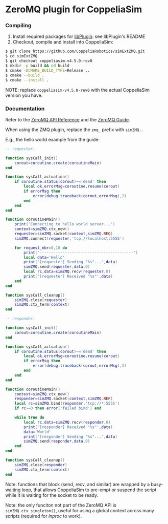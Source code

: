 # ZeroMQ plugin for CoppeliaSim

### Compiling

1. Install required packages for [libPlugin](https://github.com/CoppeliaRobotics/libPlugin): see libPlugin's README
2. Checkout, compile and install into CoppeliaSim:
```sh
$ git clone https://github.com/CoppeliaRobotics/simExtZMQ.git
$ cd simExtZMQ
$ git checkout coppeliasim-v4.5.0-rev0
$ mkdir -p build && cd build
$ cmake -DCMAKE_BUILD_TYPE=Release ..
$ cmake --build .
$ cmake --install .
```

NOTE: replace `coppeliasim-v4.5.0-rev0` with the actual CoppeliaSim version you have.

### Documentation

Refer to the [ZeroMQ API Reference](http://api.zeromq.org) and the [ZeroMQ Guide](https://zguide.zeromq.org).

When using the ZMQ plugin, replace the `zmq_` prefix with `simZMQ.`.

E.g., the hello world example from the guide:

```lua
-- requester:

function sysCall_init()
    corout=coroutine.create(coroutineMain)
end

function sysCall_actuation()
    if coroutine.status(corout)~='dead' then
        local ok,errorMsg=coroutine.resume(corout)
        if errorMsg then
            error(debug.traceback(corout,errorMsg),2)
        end
    end
end

function coroutineMain()
    print('Connecting to hello world server...')
    context=simZMQ.ctx_new()
    requester=simZMQ.socket(context,simZMQ.REQ)
    simZMQ.connect(requester,'tcp://localhost:5555')

    for request_nbr=0,10 do
        print('-----------------------------------------')
        local data='Hello'
        print('[requester] Sending "%s"...',data)
        simZMQ.send(requester,data,0)
        local rc,data=simZMQ.recv(requester,0)
        print('[requester] Received "%s"',data)
    end
end

function sysCall_cleanup()
    simZMQ.close(requester)
    simZMQ.ctx_term(context)
end
```

```lua
-- responder:

function sysCall_init()
    corout=coroutine.create(coroutineMain)
end

function sysCall_actuation()
    if coroutine.status(corout)~='dead' then
        local ok,errorMsg=coroutine.resume(corout)
        if errorMsg then
            error(debug.traceback(corout,errorMsg),2)
        end
    end
end

function coroutineMain()
    context=simZMQ.ctx_new()
    responder=simZMQ.socket(context,simZMQ.REP)
    local rc=simZMQ.bind(responder,'tcp://*:5555')
    if rc~=0 then error('failed bind') end

    while true do
        local rc,data=simZMQ.recv(responder,0)
        print('[responder] Received "%s"',data)
        data='World'
        print('[responder] Sending "%s"...',data)
        simZMQ.send(responder,data,0)
    end
end

function sysCall_cleanup()
    simZMQ.close(responder)
    simZMQ.ctx_term(context)
end
```

Note: functions that block (send, recv, and similar) are wrapped by a busy-waiting loop, that allows CoppeliaSim to pre-empt or suspend the script while it is waiting for the socket to be ready.

Note: the only funciton not part of the ZeroMQ API is `simZMQ.ctx_singleton()`, useful for using a global context across many scripts (required for _inproc_ to work).
